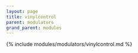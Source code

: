```yaml
---
layout: page
title: vinylcontrol
parent: modulators
grand_parent: modules
---
```


{% include modules/modulators/vinylcontrol.md %}
